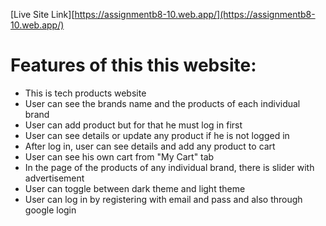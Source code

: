 [Live Site Link][https://assignmentb8-10.web.app/](https://assignmentb8-10.web.app/)

# Features of this this website:

- This is tech products website
- User can see the brands name and the products of each individual brand
- User can add product but for that he must log in first
- User can see details or update any product if he is not logged in
- After log in, user can see details and add any product to cart
- User can see his own cart from "My Cart" tab
- In the page of the products of any individual brand, there is slider with advertisement
- User can toggle between dark theme and light theme
- User can log in by registering with email and pass and also through google login
